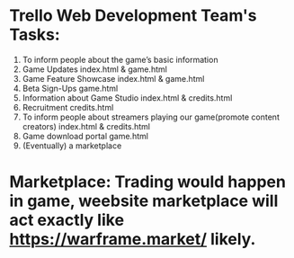 # Trello Web Development Team's Tasks:


1. To inform people about the game’s basic information                          
2. Game Updates                                                                   index.html & game.html
3. Game Feature Showcase                                                          index.html & game.html
4. Beta Sign-Ups                                                                  game.html
5. Information about Game Studio                                                  index.html & credits.html
6. Recruitment                                                                    credits.html
7. To inform people about streamers playing our game(promote content creators)    index.html & credits.html
8. Game download portal                                                           game.html
9. (Eventually) a marketplace 

# Marketplace: Trading would happen in game, weebsite marketplace will act exactly like https://warframe.market/ likely.